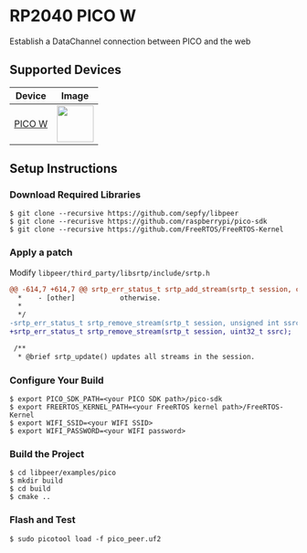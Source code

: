 # RP2040 PICO W
Establish a DataChannel connection between PICO and the web

## Supported Devices
| Device |Image|
|---|---|
| [PICO W](https://www.raspberrypi.com/products/raspberry-pi-pico/) |<img src="https://piepie.s3.ap-northeast-1.amazonaws.com/wp-content/uploads/2023/02/04114837/Raspberry-Pi-Pico-W-1.png" width="64">|

## Setup Instructions
### Download Required Libraries
```
$ git clone --recursive https://github.com/sepfy/libpeer
$ git clone --recurisve https://github.com/raspberrypi/pico-sdk
$ git clone --recursive https://github.com/FreeRTOS/FreeRTOS-Kernel
```
### Apply a patch
Modify `libpeer/third_party/libsrtp/include/srtp.h`

```patch
@@ -614,7 +614,7 @@ srtp_err_status_t srtp_add_stream(srtp_t session, const srtp_policy_t *policy);
  *    - [other]           otherwise.
  *
  */
-srtp_err_status_t srtp_remove_stream(srtp_t session, unsigned int ssrc);
+srtp_err_status_t srtp_remove_stream(srtp_t session, uint32_t ssrc);

 /**
  * @brief srtp_update() updates all streams in the session.
```

### Configure Your Build
```
$ export PICO_SDK_PATH=<your PICO SDK path>/pico-sdk
$ export FREERTOS_KERNEL_PATH=<your FreeRTOS kernel path>/FreeRTOS-Kernel
$ export WIFI_SSID=<your WIFI SSID>
$ export WIFI_PASSWORD=<your WIFI password>
```

### Build the Project
```
$ cd libpeer/examples/pico
$ mkdir build
$ cd build
$ cmake ..
```

### Flash and Test
```
$ sudo picotool load -f pico_peer.uf2
```
